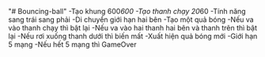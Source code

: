 "# Bouncing-ball" 
-Tạo khung 600*600
-Tạo thanh chạy 20*60
-Tính năng sang trái sang phải
-Di chuyển giới hạn hai bên
-Tạo một quả bóng
-Nếu va vào thanh chạy thì bật lại
-Nếu va vào hai thanh hai bên và thanh trên thì bật lại
-Nếu rơi xuống thanh dưới thì biến mất
-Xuất hiện quả bóng mới
-Giới hạn 5 mạng
-Nếu hết 5 mạng thì GameOver
